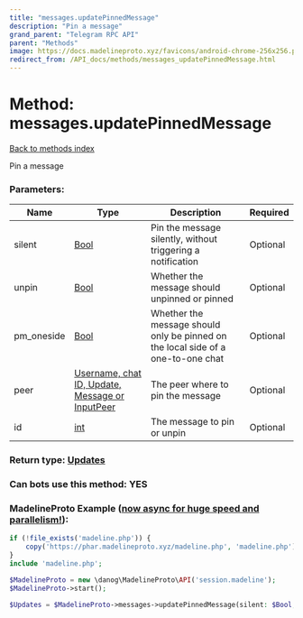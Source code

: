 ```yaml
---
title: "messages.updatePinnedMessage"
description: "Pin a message"
grand_parent: "Telegram RPC API"
parent: "Methods"
image: https://docs.madelineproto.xyz/favicons/android-chrome-256x256.png
redirect_from: /API_docs/methods/messages_updatePinnedMessage.html
---
```

# Method: messages.updatePinnedMessage
[Back to methods index](index.html)



Pin a message

### Parameters:

| Name     |    Type       | Description | Required |
|----------|---------------|-------------|----------|
|silent|[Bool](/API_docs/types/Bool.html) | Pin the message silently, without triggering a notification | Optional|
|unpin|[Bool](/API_docs/types/Bool.html) | Whether the message should unpinned or pinned | Optional|
|pm\_oneside|[Bool](/API_docs/types/Bool.html) | Whether the message should only be pinned on the local side of a one-to-one chat | Optional|
|peer|[Username, chat ID, Update, Message or InputPeer](/API_docs/types/InputPeer.html) | The peer where to pin the message | Optional|
|id|[int](/API_docs/types/int.html) | The message to pin or unpin | Optional|


### Return type: [Updates](/API_docs/types/Updates.html)

### Can bots use this method: **YES**


### MadelineProto Example ([now async for huge speed and parallelism!](https://docs.madelineproto.xyz/docs/ASYNC.html)):


```php
if (!file_exists('madeline.php')) {
    copy('https://phar.madelineproto.xyz/madeline.php', 'madeline.php');
}
include 'madeline.php';

$MadelineProto = new \danog\MadelineProto\API('session.madeline');
$MadelineProto->start();

$Updates = $MadelineProto->messages->updatePinnedMessage(silent: $Bool, unpin: $Bool, pm_oneside: $Bool, peer: $InputPeer, id: $int, );
```

